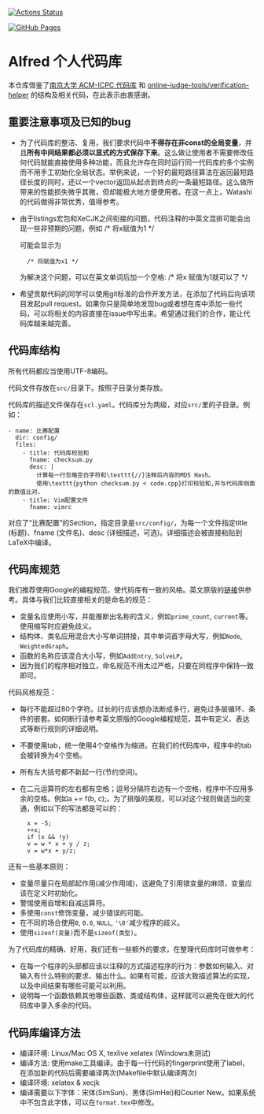 [![Actions Status](https://github.com/AlfredChester/cpp-templates/workflows/verify/badge.svg)](https://github.com/AlfredChester/cpp-templates/actions)

[![GitHub Pages](https://img.shields.io/static/v1?label=GitHub+Pages&message=+&color=brightgreen&logo=github)](https://alfredchester.github.io/cpp-templates/) 

# Alfred 个人代码库

本仓库借鉴了[南京大学 ACM-ICPC 代码库](https://github.com/nju-icpc/code-library-legacy/) 和 [online-judge-tools/verification-helper](https://github.com/online-judge-tools/verification-helper) 的结构及相关代码，在此表示由衷感谢。

## 重要注意事项及已知的bug

* 为了代码库的整洁、复用，我们要求代码中**不得存在非const的全局变量**，并且**所有中间结果都必须以显式的方式保存下来**。这么做让使用者不需要修改任何代码就能直接使用多种功能，而且允许存在同时运行同一代码库的多个实例而不用手工初始化全局状态。举例来说，一个好的最短路径算法在返回最短路径长度的同时，还以一个vector返回从起点到终点的一条最短路径。这么做所带来的性能损失微乎其微，但却能极大地方便使用者。在这一点上，Watashi的代码做得非常优秀，值得参考。

* 由于listings宏包和XeCJK之间衔接的问题，代码注释的中英文混排可能会出现一些非预期的问题，例如
        /* 将x赋值为1 */

    可能会显示为

        /* 将赋值为x1 */

    为解决这个问题，可以在英文单词后加一个空格: /* 将x 赋值为1就可以了 */

* 希望贡献代码的同学可以使用git标准的合作开发方法，在添加了代码后向该项目发起pull request。如果你只是简单地发现bug或者想在库中添加一些代码，可以将相关的内容直接在issue中写出来。希望通过我们的合作，能让代码库越来越完善。

## 代码库结构

所有代码都应当使用UTF-8编码。

代码文件存放在`src/`目录下。按照子目录分类存放。

代码库的描述文件保存在`scl.yaml`。代码库分为两级，对应`src/`里的子目录。例如：

```
- name: 比赛配置
  dir: config/
  files:
    - title: 代码库校验和
      fname: checksum.py
      desc: |
        计算每一行忽略空白字符和\texttt{//}注释后内容的MD5 Hash。
        使用\texttt{python checksum.py < code.cpp}打印校验和,并与代码库侧面的数值比对。
    - title: Vim配置文件
      fname: vimrc
```

对应了“比赛配置”的Section，指定目录是`src/config/`，为每一个文件指定title (标题)、fname (文件名)、desc (详细描述，可选)。详细描述会被直接粘贴到LaTeX中编译。

## 代码库规范

我们推荐使用Google的编程规范，使代码库有一致的风格。英文原版的[链接](http://google-styleguide.googlecode.com/svn/trunk/cppguide.xml)供参考。具体与我们比较直接相关的是命名的规范：

* 变量名应使用小写，并能推断出名称的含义，例如`prime_count`, `current`等。使用缩写时应避免歧义。
* 结构体、类名应用混合大小写单词拼接，其中单词首字母大写，例如`Node`, `WeightedGraph`。
* 函数的名称应该混合大小写，例如`AddEntry`, `SolveLP`。
* 因为我们的程序相对独立，命名规范不用太过严格，只要在同程序中保持一致即可。

代码风格规范：

* 每行不能超过80个字符。过长的行应该想办法断成多行，避免过多层循环、条件的嵌套。如何断行请参考英文原版的Google编程规范，其中有定义、表达式等断行规则的详细说明。
* 不要使用tab，统一使用4个空格作为缩进。在我们的代码库中，程序中的tab会被转换为4个空格。
* 所有左大括号都不新起一行(节约空间)。
* 在二元运算符的左右都有空格；逗号分隔符右边有一个空格，程序中不应用多余的空格。例如a += f(b, c);。为了排版的美观，可以对这个规则做适当的变通，例如以下的写法都是可以的：

        x = -5;
        ++x;
        if (x && !y)
        v = w * x + y / z;
        v = w*x + y/z; 

还有一些基本原则：

* 变量尽量只在局部起作用(减少作用域)，这避免了引用错变量的麻烦，变量应该在定义时初始化。
* 警惕使用自增和自减运算符。
* 多使用`const`修饰变量，减少错误的可能。
* 在不同的场合使用`0`, `0.0`, `NULL`, `'\0'`减少程序的歧义。
* 使用`sizeof(变量)`而不是`sizeof(类型)`。

为了代码库的精确、好用，我们还有一些额外的要求，在整理代码库时可做参考：

* 在每一个程序的头部都应该以注释的方式描述程序的行为：参数如何输入、对输入有什么特别的要求、输出什么。如果有可能，应该大致描述算法的实现，以及中间结果有哪些可能可以利用。
* 说明每一个函数依赖其他哪些函数、类或结构体，这样就可以避免在很大的代码库中录入多余的代码。

## 代码库编译方法

* 编译环境: Linux/Mac OS X, texlive xelatex (Windows未测试)
* 编译方法: 使用make工具编译。由于每一行代码的fingerprint使用了label，在添加新的代码后需要编译两次(Makefile中默认编译两次)
* 编译环境: xelatex & xecjk
* 编译需要以下字体：宋体(SimSun)、黑体(SimHei)和Courier New。如果系统中不包含此字体，可以在`format.tex`中修改。
